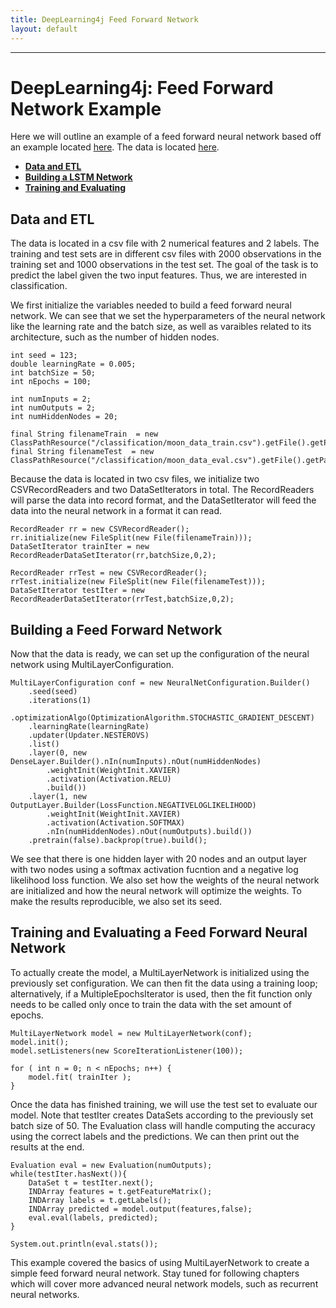 ```yaml
---
title: DeepLearning4j Feed Forward Network
layout: default
---
```


------

# DeepLearning4j: Feed Forward Network Example

Here we will outline an example of a feed forward neural network based off an example located [here](https://github.com/deeplearning4j/dl4j-examples/blob/master/dl4j-examples/src/main/java/org/deeplearning4j/examples/feedforward/classification/MLPClassifierMoon.java). The data is located [here](https://github.com/deeplearning4j/dl4j-examples/tree/master/dl4j-examples/src/main/resources/classification). 

- [**Data and ETL**](#ETL) 
- [**Building a LSTM Network**](#Building) 
- [**Training and Evaluating**](#Training) 

## <a name="ETL">Data and ETL</a>

The data is located in a csv file with 2 numerical features and 2 labels. The training and test sets are in different csv files with 2000 observations in the training set and 1000 observations in the test set. The goal of the task is to predict the label given the two input features. Thus, we are interested in classification.

We first initialize the variables needed to build a feed forward neural network. We can see that we set the hyperparameters of the neural network like the learning rate and the batch size, as well as varaibles related to its architecture, such as the number of hidden nodes.

```
int seed = 123;
double learningRate = 0.005;
int batchSize = 50;
int nEpochs = 100;

int numInputs = 2;
int numOutputs = 2;
int numHiddenNodes = 20;

final String filenameTrain  = new ClassPathResource("/classification/moon_data_train.csv").getFile().getPath();
final String filenameTest  = new ClassPathResource("/classification/moon_data_eval.csv").getFile().getPath();
```

Because the data is located in two csv files, we initialize two CSVRecordReaders and two DataSetIterators in total. The RecordReaders will parse the data into record format, and the DataSetIterator will feed the data into the neural network in a format it can read.

```
RecordReader rr = new CSVRecordReader();
rr.initialize(new FileSplit(new File(filenameTrain)));
DataSetIterator trainIter = new RecordReaderDataSetIterator(rr,batchSize,0,2);

RecordReader rrTest = new CSVRecordReader();
rrTest.initialize(new FileSplit(new File(filenameTest)));
DataSetIterator testIter = new RecordReaderDataSetIterator(rrTest,batchSize,0,2);
```

## <a name="Building">Building a Feed Forward Network</a>

Now that the data is ready, we can set up the configuration of the neural network using MultiLayerConfiguration.

```
MultiLayerConfiguration conf = new NeuralNetConfiguration.Builder()
    .seed(seed)
    .iterations(1)
    .optimizationAlgo(OptimizationAlgorithm.STOCHASTIC_GRADIENT_DESCENT)
    .learningRate(learningRate)
    .updater(Updater.NESTEROVS)
    .list()
    .layer(0, new DenseLayer.Builder().nIn(numInputs).nOut(numHiddenNodes)
        .weightInit(WeightInit.XAVIER)
        .activation(Activation.RELU)
        .build())
    .layer(1, new OutputLayer.Builder(LossFunction.NEGATIVELOGLIKELIHOOD)
        .weightInit(WeightInit.XAVIER)
        .activation(Activation.SOFTMAX)
        .nIn(numHiddenNodes).nOut(numOutputs).build())
    .pretrain(false).backprop(true).build();
```

We see that there is one hidden layer with 20 nodes and an output layer with two nodes using a softmax activation fucntion and a negative log likelihood loss function. We also set how the weights of the neural network are initialized and how the neural network will optimize the weights. To make the results reproducible, we also set its seed.

## <a name="Training">Training and Evaluating a Feed Forward Neural Network</a>

To actually create the model, a MultiLayerNetwork is initialized using the previously set configuration. We can then fit the data using a training loop; alternatively, if a MultipleEpochsIterator is used, then the fit function only needs to be called only once to train the data with the set amount of epochs.

```
MultiLayerNetwork model = new MultiLayerNetwork(conf);
model.init();
model.setListeners(new ScoreIterationListener(100)); 

for ( int n = 0; n < nEpochs; n++) {
    model.fit( trainIter );
}
```

Once the data has finished training, we will use the test set to evaluate our model. Note that testIter creates DataSets according to the previously set batch size of 50. The Evaluation class will handle computing the accuracy using the correct labels and the predictions. We can then print out the results at the end.

```
Evaluation eval = new Evaluation(numOutputs);
while(testIter.hasNext()){
    DataSet t = testIter.next();
    INDArray features = t.getFeatureMatrix();
    INDArray labels = t.getLabels();
    INDArray predicted = model.output(features,false);
    eval.eval(labels, predicted);
}

System.out.println(eval.stats());
```

This example covered the basics of using MultiLayerNetwork to create a simple feed forward neural network. Stay tuned for following chapters which will cover more advanced neural network models, such as recurrent neural networks.
